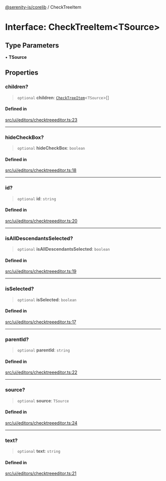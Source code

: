 [@serenity-is/corelib](../README.md) / CheckTreeItem

# Interface: CheckTreeItem\<TSource\>

## Type Parameters

• **TSource**

## Properties

### children?

> `optional` **children**: [`CheckTreeItem`](CheckTreeItem.md)\<`TSource`\>[]

#### Defined in

[src/ui/editors/checktreeeditor.ts:23](https://github.com/serenity-is/serenity/blob/master/packages/corelib/src/ui/editors/checktreeeditor.ts#L23)

***

### hideCheckBox?

> `optional` **hideCheckBox**: `boolean`

#### Defined in

[src/ui/editors/checktreeeditor.ts:18](https://github.com/serenity-is/serenity/blob/master/packages/corelib/src/ui/editors/checktreeeditor.ts#L18)

***

### id?

> `optional` **id**: `string`

#### Defined in

[src/ui/editors/checktreeeditor.ts:20](https://github.com/serenity-is/serenity/blob/master/packages/corelib/src/ui/editors/checktreeeditor.ts#L20)

***

### isAllDescendantsSelected?

> `optional` **isAllDescendantsSelected**: `boolean`

#### Defined in

[src/ui/editors/checktreeeditor.ts:19](https://github.com/serenity-is/serenity/blob/master/packages/corelib/src/ui/editors/checktreeeditor.ts#L19)

***

### isSelected?

> `optional` **isSelected**: `boolean`

#### Defined in

[src/ui/editors/checktreeeditor.ts:17](https://github.com/serenity-is/serenity/blob/master/packages/corelib/src/ui/editors/checktreeeditor.ts#L17)

***

### parentId?

> `optional` **parentId**: `string`

#### Defined in

[src/ui/editors/checktreeeditor.ts:22](https://github.com/serenity-is/serenity/blob/master/packages/corelib/src/ui/editors/checktreeeditor.ts#L22)

***

### source?

> `optional` **source**: `TSource`

#### Defined in

[src/ui/editors/checktreeeditor.ts:24](https://github.com/serenity-is/serenity/blob/master/packages/corelib/src/ui/editors/checktreeeditor.ts#L24)

***

### text?

> `optional` **text**: `string`

#### Defined in

[src/ui/editors/checktreeeditor.ts:21](https://github.com/serenity-is/serenity/blob/master/packages/corelib/src/ui/editors/checktreeeditor.ts#L21)
